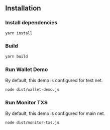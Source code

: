 ## Installation

### Install dependencies
```bash
yarn install
```

### Build

```bash
yarn build
```

### Run Wallet Demo
By default, this demo is configured for test net.
```bash
node dist/wallet-demo.js
```

### Run Monitor TXS 
By default, this demo is configured for main net.
```bash
node dist/monitor-txs.js
```
